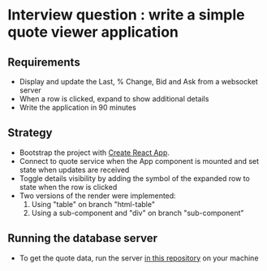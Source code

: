 # Interview question : write a simple quote viewer application

## Requirements
  - Display and update the Last, % Change, Bid and Ask from a websocket server
  - When a row is clicked, expand to show additional details
  - Write the application in 90 minutes
  
## Strategy
  - Bootstrap the project with [Create React App](https://github.com/facebook/create-react-app).
  - Connect to quote service when the App component is mounted and set state when updates are received
  - Toggle details visibility by adding the symbol of the expanded row to state when the row is clicked
  - Two versions of the render were implemented:
    1. Using "table" on branch "html-table"
    2. Using a sub-component and "div" on branch "sub-component"

     
## Running the database server
  - To get the quote data, run the server [in this repository](https://github.com/Orangecat32/simple-quote-server) on your machine  

